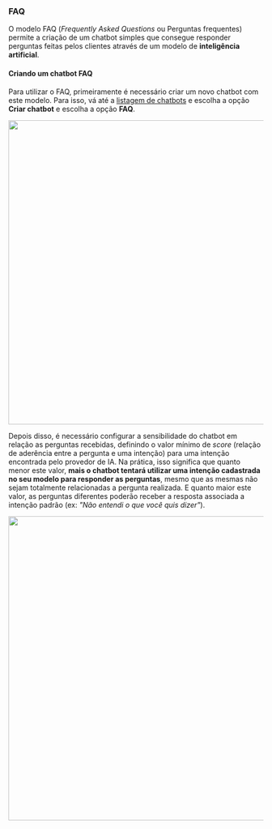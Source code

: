 ### FAQ

O modelo FAQ (*Frequently Asked Questions* ou Perguntas frequentes) permite a criação de um chatbot simples que consegue responder perguntas feitas pelos clientes através de um modelo de **inteligência artificial**. 

#### Criando um chatbot FAQ

Para utilizar o FAQ, primeiramente é necessário criar um novo chatbot com este modelo. Para isso, vá até a [listagem de chatbots](http://portal.blip.ai/#/application) e escolha a opção **Criar chatbot** e escolha a opção **FAQ**.

<img width="600px" src="https://github.com/takenet/messaginghub-docs/raw/master/docs/pt/templates/faq1.png" />

Depois disso, é necessário configurar a sensibilidade do chatbot em relação as perguntas recebidas, definindo o valor mínimo de *score* (relação de aderência entre a pergunta e uma intenção) para uma intenção encontrada pelo provedor de IA. Na prática, isso significa que quanto menor este valor, **mais o chatbot tentará utilizar uma intenção cadastrada no seu modelo para responder as perguntas**, mesmo que as mesmas não sejam totalmente relacionadas a pergunta realizada. E quanto maior este valor, as perguntas diferentes poderão receber a resposta associada a intenção padrão (ex: *"Não entendi o que você quis dizer"*).

<img width="600px" src="https://github.com/takenet/messaginghub-docs/raw/master/docs/pt/templates/faq2.png" />
